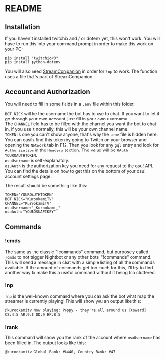 # README

## Installation

If you haven't installed twitchio and / or dotenv yet, this won't work. You will have to run this into your command prompt in order to make this work on your PC:

```
pip install "twitchio<3"
pip install python-dotenv
```

You will also need <a href="https://github.com/Piotrekol/StreamCompanion">StreamCompanion</a> in order for `!np` to work. The function uses a file that's part of StreamCompanion.

## Account and Authorization

You will need to fill in some fields in a `.env` file within this folder:

`BOT_NICK` will be the username the bot has to use to chat. If you want to let it go through your own account; just fill in your own username.\
The `CHANNEL` field has to be filled with the channel you want the bot to chat in, if you use it normally, this will be your own channel name.\
`TOKEN` is one you can't show anyone, that's why the `.env` file is hidden here. You can easily find this token by going to Twitch on your browser and opening the `Network` tab in F12. Then you look for any `gql` entry and look for `Authorization` in the `Headers` section. The value will be `OAuth YOUROAUTHTOKEN`.\
`osuUsername` is self-explanatory.\
`osuAuth` is the authorization key you need for any request to the osu! API. You can find the details on how to get this on the bottom of your osu! account settings page.

The result should be something like this:

```
TOKEN="YOUROAUTHTOKEN"
BOT_NICK="KurookamiTV"
CHANNEL="KurookamiTV"
osuUsername:"_Kurookami_"
osuAuth:"YOUROSUAPIKEY"
```

## Commands

### !cmds

The same as the classic "!commands" command, but purposely called `!cmds` to not trigger Nightbot or any other bots' "!commands" command. This will send a message in chat with a simple listing of all the commands available. If the amount of commands get too much for this, I'll try to find another way to make this a useful command without it being too cluttered.

### !np

`!np` is the well-known command where you can ask the bot what map the streamer is currently playing! This will show you an output like this:

```
@kurookamitv Now playing: Poppy - they're all around us [Coward] CS:4.5 AR:9.8 OD:9 HP:8.5
```

### !rank

This command will show you the rank of the account where `osuUsername` has been filled in. The output looks like this:

```
@kurookamitv Global Rank: #8440, Country Rank: #47
```
